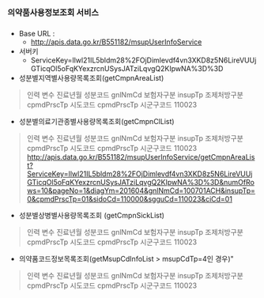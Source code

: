 ### 의약품사용정보조회 서비스
### 
* Base URL : 
  * http://apis.data.go.kr/B551182/msupUserInfoService
* 서버키
  * ServiceKey=Ilwl21IL5bldm28%2FOjDimlevdf4vn3XKD8z5N6LireVUUjGTicqOl5oFqKYexzrcnUSysJATziLqvgQ2KIpwNA%3D%3D
* 성분별지역별사용량목록조회(getCmpnAreaList)
> 인력 변수
  진료년월
  성분코드 gnlNmCd
  보험자구분 insupTp
  조제처방구분 cpmdPrscTp
  시도코드 cpmdPrscTp 
  시군구코드 110023
* 성분별의료기관종별사용량목록조회(getCmpnClList) 
> 인력 변수
  진료년월
  성분코드 gnlNmCd
  보험자구분 insupTp
  조제처방구분 cpmdPrscTp
  시도코드 cpmdPrscTp 
  시군구코드 110023
>  http://apis.data.go.kr/B551182/msupUserInfoService/getCmpnAreaList?ServiceKey=Ilwl21IL5bldm28%2FOjDimlevdf4vn3XKD8z5N6LireVUUjGTicqOl5oFqKYexzrcnUSysJATziLqvgQ2KIpwNA%3D%3D&numOfRows=10&pageNo=1&diagYm=201604&gnlNmCd=100701ACH&insupTp=0&cpmdPrscTp=01&sidoCd=110000&sgguCd=110023&ciCd=01

* 성분별상병별사용량목록조회    (getCmpnSickList) 
> 인력 변수
  진료년월
  성분코드 gnlNmCd
  보험자구분 insupTp
  조제처방구분 cpmdPrscTp
  시도코드 cpmdPrscTp 
  시군구코드 110023
* 의약품코드정보목록조회(getMsupCdInfoList  > msupCdTp=4인 경우)"
> 인력 변수
  진료년월
  성분코드 gnlNmCd
  보험자구분 insupTp
  조제처방구분 cpmdPrscTp
  시도코드 cpmdPrscTp 
  시군구코드 110023

